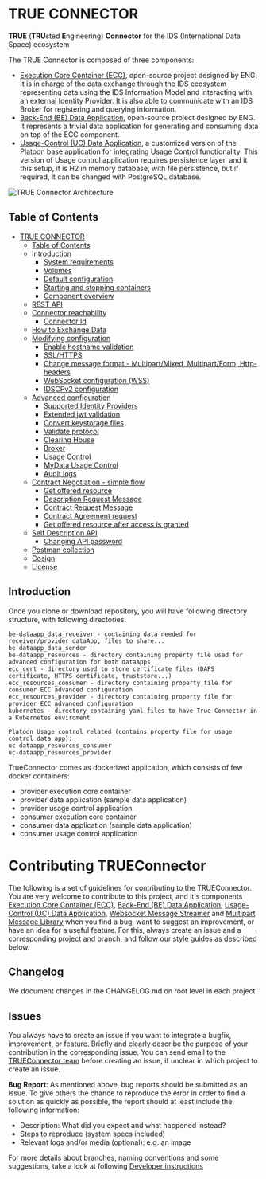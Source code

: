 # TRUE CONNECTOR

**TRUE** (**TRU**sted **E**ngineering) **Connector** for the IDS (International Data Space) ecosystem

The TRUE Connector is composed of three components:

* [Execution Core Container (ECC)](https://github.com/Engineering-Research-and-Development/market4.0-execution\_core\_container\_business\_logic), open-source project designed by ENG. It is in charge of the data exchange through the IDS ecosystem representing data using the IDS Information Model and interacting with an external Identity Provider. It is also able to communicate with an IDS Broker for registering and querying information.
* [Back-End (BE) Data Application](https://github.com/Engineering-Research-and-Development/market4.0-data\_app\_test\_BE), open-source project designed by ENG. It represents a trivial data application for generating and consuming data on top of the ECC component.
* [Usage-Control (UC) Data Application](https://github.com/Engineering-Research-and-Development/true-connector-uc\_data\_app\_platoon), a customized version of the Platoon base application for integrating Usage Control functionality. This version of Usage control application requires persistence layer, and it this setup, it is H2 in memory database, with file persistence, but if required, it can be changed with PostgreSQL database.

![TRUE Connector Architecture](doc/TRUE\_Connector\_Architecture.png)

## Table of Contents

* [TRUE CONNECTOR](<README.md#true-connector>)
  * [Table of Contents](<README.md#table-of-contents>)
  * [Introduction](<README.md#introduction->)
    * [System requirements](doc/system-requirements.md)
    * [Volumes](doc/volumes.md)
    * [Default configuration](doc/default-configuration.md)
    * [Starting and stopping containers](doc/start-stop.md)
    * [Component overview](doc/component-overview.md)
  * [REST API](doc/rest-api.md)
  * [Connector reachability](doc/reachability.md)
    * [Connector Id](doc/reachability.md#connector-id-)
  * [How to Exchange Data](doc/exchange-data.md)
  * [Modifying configuration](doc/modify-configuration.md)
    * [Enable hostname validation](doc/modify-configuration.md#enable-hostname-validation-)
    * [SSL/HTTPS](doc/modify-configuration.md#sslhttps-)
    * [Change message format - Multipart/Mixed, Multipart/Form, Http-headers](<README (1).md#change-message-format---multipartmixed-multipartform-http-headers->)
    * [WebSocket configuration (WSS)](<README (1).md#websocket-configuration-wss->)
    * [IDSCPv2 configuration](<README (1).md#idscpv2-configuration->)
  * [Advanced configuration](<README (1).md#advanced-configuration->)
    * [Supported Identity Providers](<README (1).md#supported-identity-providers->)
    * [Extended jwt validation](<README (1).md#extended-jwt-validation->)
    * [Convert keystorage files](<README (1).md#convert-keystorage-files->)
    * [Validate protocol](<README (1).md#validate-protocol->)
    * [Clearing House](<README (1).md#clearing-house->)
    * [Broker](<README (1).md#broker->)
    * [Usage Control](<README (1).md#usage-control->)
    * [MyData Usage Control](<README (1).md#mydata-usage-control->)
    * [Audit logs](<README (1).md#audit-logs->)
  * [Contract Negotiation - simple flow](<README (1).md#contract-negotiation---simple-flow->)
    * [Get offered resource](<README (1).md#get-offered-resource->)
    * [Description Request Message](<README (1).md#description-request-message->)
    * [Contract Request Message](<README (1).md#contract-request-message->)
    * [Contract Agreement request](<README (1).md#contract-agreement-request->)
    * [Get offered resource after access is granted](<README (1).md#get-offered-resource-after-access-is-granted->)
  * [Self Description API](<README (1).md#self-description-api->)
    * [Changing API password](<README (1).md#changing-api-password>)
  * [Postman collection](<README (1).md#postman-collection->)
  * [Cosign](<README (1).md#cosign->)
  * [License](<README (1).md#license->)
  
## Introduction <a href="#introduction" id="introduction"></a>

Once you clone or download repository, you will have following directory structure, with following directories:

```
be-dataapp_data_receiver - containing data needed for receiver/provider dataApp, files to share...
be-dataapp_data_sender
be-dataapp_resources - directory containing property file used for advanced configuration for both dataApps
ecc_cert - directory used to store certificate files (DAPS certificate, HTTPS certificate, truststore...)
ecc_resources_consumer - directory containing property file for consumer ECC advanced configuration
ecc_resources_provider - directory containing property file for provider ECC advanced configuration
kubernetes - directory containing yaml files to have True Connector in a Kubernetes enviroment

Platoon Usage control related (contains property file for usage control data app):
uc-dataapp_resources_consumer
uc-dataapp_resources_provider
```

TrueConnector comes as dockerized application, which consists of few docker containers:

* provider execution core container
* provider data application (sample data application)
* provider usage control application
* consumer execution core container
* consumer data application (sample data application)
* consumer usage control application

# Contributing TRUEConnector

The following is a set of guidelines for contributing to the TRUEConnector. You are very
welcome to contribute to this project, and it's components [Execution Core Container (ECC)](https://github.com/Engineering-Research-and-Development/market4.0-execution_core_container_business_logic), [Back-End (BE) Data Application](https://github.com/Engineering-Research-and-Development/market4.0-data_app_test_BE), [Usage-Control (UC) Data Application](https://github.com/Engineering-Research-and-Development/true-connector-uc_data_app_platoon), [Websocket Message Streamer](https://github.com/Engineering-Research-and-Development/true-connector-websocket_message_streamer) and [Multipart Message Library](https://github.com/Engineering-Research-and-Development/true-connector-multipart_message_library) when you find a bug, want to suggest an improvement, or have
an idea for a useful feature. For this, always create an issue and a corresponding project and branch, and follow our style guides as described below.

## Changelog

We document changes in the CHANGELOG.md on root level in each project.

## Issues

You always have to create an issue if you want to integrate a bugfix, improvement, or feature. Briefly and clearly describe the purpose of your contribution in the corresponding issue. You can send email to the [TRUEConnector team](mailto:trueconnector-team@eng.it) before creating an issue, if unclear in which project to create an issue.

**Bug Report**: As mentioned above, bug reports should be submitted as an issue. To give others
the chance to reproduce the error in order to find a solution as quickly as possible, the report
should at least include the following information:
* Description: What did you expect and what happened instead?
* Steps to reproduce (system specs included)
* Relevant logs and/or media (optional): e.g. an image

For more details about branches, naming conventions and some suggestions, take a look at following [Developer instructions](https://github.com/Engineering-Research-and-Development/true-connector-execution_core_container/tree/develop#developer-guide-section)